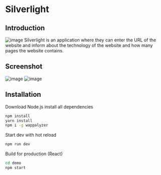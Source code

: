 # Silverlight

## Introduction

![image](https://user-images.githubusercontent.com/94674508/207467056-018a9446-0db3-4320-9908-6a79895fb2f4.png)
Silverlight is an application where they can enter the URL of the website and inform about the technology of the website and how many pages the website contains.


## Screenshot

![image](https://user-images.githubusercontent.com/94674508/207467287-a308e5b5-6d04-43d7-91f2-77d4aa6f4653.png)
![image](https://user-images.githubusercontent.com/94674508/207467359-2b99855b-2e86-41b2-93f0-46f0bcb31300.png)



## Installation

Download Node.js install all dependencies
```bash
npm install
yarn install
npm i -g wappalyzer

```

Start dev with hot reload
```bash
npm run dev
```

Build for production (React)
```bash
cd demo
npm start
```
